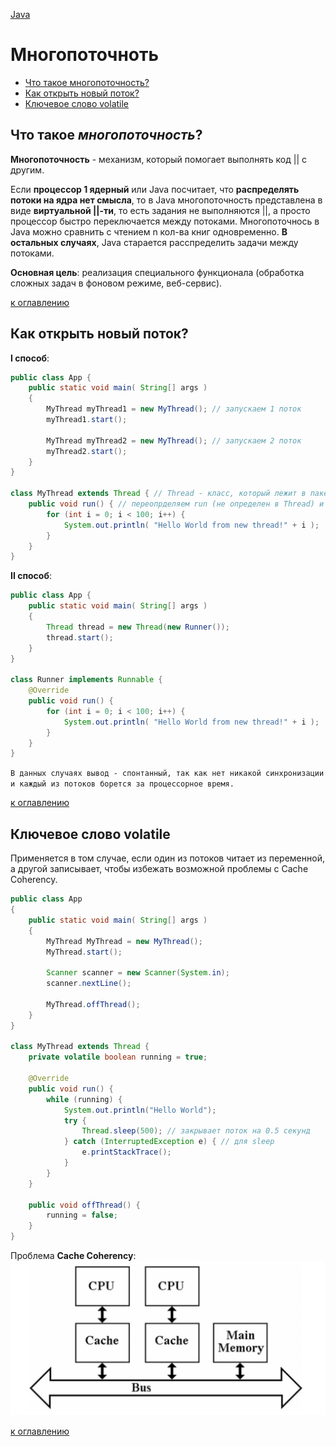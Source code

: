 [Java](README.md)

# Многопоточноть
  - [Что такое многопоточность?](#что-такое-многопоточность)
  - [Как открыть новый поток?](#как-открыть-новый-поток)
  - [Ключевое слово volatile](#ключевое-словое-volatile)

## Что такое _многопоточность_?
__Многопоточность__ - механизм, который помогает выполнять код || с другим. 

Если __процессор 1 ядерный__ или Java посчитает, что __распределять потоки на ядра нет смысла__, то в Java многопоточность представлена в виде __виртуальной ||-ти__, то есть задания не выполняются ||, а просто процессор быстро переключается между потоками. Многопоточнось в Java можно сравнить с чтением n кол-ва книг одновременно. __В остальных случаях__, Java старается расспределить задачи между потоками.

__Основная цель__: реализация специального функционала (обработка сложных задач в фоновом режиме, веб-сервис).

[к оглавлению](#Многопоточноть)

## Как открыть новый поток?
__I способ__:
```java
public class App {
    public static void main( String[] args )
    {
        MyThread myThread1 = new MyThread(); // запускаем 1 поток
        myThread1.start();

        MyThread myThread2 = new MyThread(); // запускаем 2 поток
        myThread2.start();
    }
}

class MyThread extends Thread { // Thread - класс, который лежит в пакете java.lang и доступен без import
    public void run() { // переопрделяем run (не определен в Thread) и описываем тот код, который хотиим выполнить
        for (int i = 0; i < 100; i++) {
            System.out.println( "Hello World from new thread!" + i );
        }
    }
}
```

__II способ__:
```java
public class App {
    public static void main( String[] args )
    {
        Thread thread = new Thread(new Runner());
        thread.start();
    }
}

class Runner implements Runnable {
    @Override
    public void run() {
        for (int i = 0; i < 100; i++) {
            System.out.println( "Hello World from new thread!" + i );
        }
    }
}
```
``В данных случаях вывод - спонтанный, так как нет никакой синхронизации и каждый из потоков борется за процессорное время.``

[к оглавлению](#Многопоточноть)

## Ключевое слово volatile
Применяется в том случае, если один из потоков читает из переменной, а другой записывает, чтобы избежать возможной проблемы с Cache Coherency.
```java
public class App
{
    public static void main( String[] args )
    {
        MyThread MyThread = new MyThread();
        MyThread.start();

        Scanner scanner = new Scanner(System.in);
        scanner.nextLine();

        MyThread.offThread();
    }
}

class MyThread extends Thread {
    private volatile boolean running = true;

    @Override
    public void run() {
        while (running) {
            System.out.println("Hello World");
            try {
                Thread.sleep(500); // закрывает поток на 0.5 секунд
            } catch (InterruptedException e) { // для sleep
                e.printStackTrace();
            }
        }
    }

    public void offThread() {
        running = false;
    }
}
```

Проблема __Cache Coherency__:
![ ](images/Multithreading/cache_coherency.png)


[к оглавлению](#Многопоточноть)
